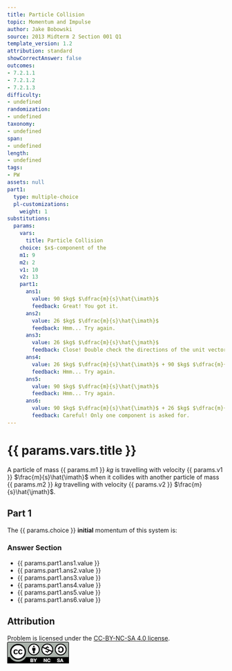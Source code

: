 ```yaml
---
title: Particle Collision
topic: Momentum and Impulse
author: Jake Bobowski
source: 2013 Midterm 2 Section 001 Q1
template_version: 1.2
attribution: standard
showCorrectAnswer: false
outcomes:
- 7.2.1.1
- 7.2.1.2
- 7.2.1.3
difficulty:
- undefined
randomization:
- undefined
taxonomy:
- undefined
span:
- undefined
length:
- undefined
tags:
- PW
assets: null
part1:
  type: multiple-choice
  pl-customizations:
    weight: 1
substitutions:
  params:
    vars:
      title: Particle Collision
    choice: $x$-component of the
    m1: 9
    m2: 2
    v1: 10
    v2: 13
    part1:
      ans1:
        value: 90 $kg$ $\dfrac{m}{s}\hat{\imath}$
        feedback: Great! You got it.
      ans2:
        value: 26 $kg$ $\dfrac{m}{s}\hat{\imath}$
        feedback: Hmm... Try again.
      ans3:
        value: 26 $kg$ $\dfrac{m}{s}\hat{\jmath}$
        feedback: Close! Double check the directions of the unit vectors.
      ans4:
        value: 26 $kg$ $\dfrac{m}{s}\hat{\imath}$ + 90 $kg$ $\dfrac{m}{s}\hat{\jmath}$
        feedback: Hmm... Try again.
      ans5:
        value: 90 $kg$ $\dfrac{m}{s}\hat{\jmath}$
        feedback: Hmm... Try again.
      ans6:
        value: 90 $kg$ $\dfrac{m}{s}\hat{\imath}$ + 26 $kg$ $\dfrac{m}{s}\hat{\jmath}$
        feedback: Careful! Only one component is asked for.
---
```

# {{ params.vars.title }}
A particle of mass {{ params.m1 }} $kg$ is travelling with velocity {{ params.v1 }} $\frac{m}{s}\hat{\imath}$ when it collides with another particle of mass {{ params.m2 }} $kg$ travelling with velocity {{ params.v2 }} $\frac{m}{s}\hat{\jmath}$.

## Part 1

The {{ params.choice }} **initial** momentum of this system is:

### Answer Section

- {{ params.part1.ans1.value }}
- {{ params.part1.ans2.value }}
- {{ params.part1.ans3.value }}
- {{ params.part1.ans4.value }}
- {{ params.part1.ans5.value }}
- {{ params.part1.ans6.value }}

## Attribution

Problem is licensed under the [CC-BY-NC-SA 4.0 license](https://creativecommons.org/licenses/by-nc-sa/4.0/).<br> ![The Creative Commons 4.0 license requiring attribution-BY, non-commercial-NC, and share-alike-SA license.](https://raw.githubusercontent.com/firasm/bits/master/by-nc-sa.png)